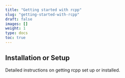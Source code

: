 ```yaml
---
title: "Getting started with rcpp"
slug: "getting-started-with-rcpp"
draft: false
images: []
weight: 1
type: docs
toc: true
---
```


## Installation or Setup
Detailed instructions on getting rcpp set up or installed.

